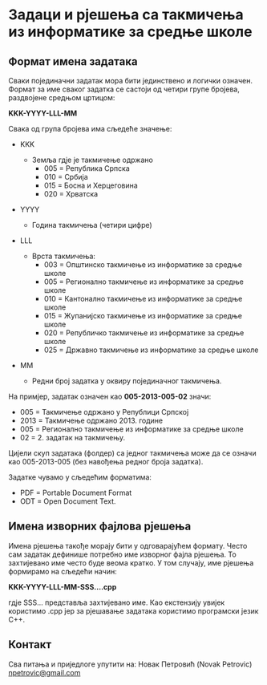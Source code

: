 # Задаци и рјешења са такмичења из информатике за средње школе
## Формат имена задатака
Сваки појединачни задатак мора бити јединствено и логички означен. Формат за име сваког задатка се састоји од четири групе бројева, раздвојене средњом цртицом:

**KKK-YYYY-LLL-MM**

Свака од група бројева има сљедеће значење:

* KKK
  * Земља гдје је такмичење одржано
    * 005 = Република Српска
    * 010 = Србија
    * 015 = Босна и Херцеговина
    * 020 = Хрватска

* YYYY
  * Година такмичења (четири цифре)

* LLL
  * Врста такмичења:
    * 003 = Општинско такмичење из информатике за средње школе
    * 005 = Регионално такмичење из информатике за средње школе
    * 010 = Кантонално такмичење из информатике за средње школе
    * 015 = Жупанијско такмичење из информатике за средње школе
    * 020 = Републичко такмичење из информатике за средње школе
    * 025 = Државно такмичење из информатике за средње школе   

* MM
  * Редни број задатка у оквиру појединачног такмичења.
 
На примјер, задатак означен као **005-2013-005-02** значи:
* 005 = Такмичење одржано у Републици Српској
* 2013 = Такмичење одржано 2013. године
* 005 = Регионално такмичење из информатике за средње школе
* 02 = 2. задатак на такмичењу.

Цијели скуп задатака (фолдер) са једног такмичења може да се означи као  005-2013-005 (без навођења редног броја задатка).

Задатке чувамо у сљедећим форматима:
* PDF = Portable Document Format
* ODT = Open Document Text.

## Имена изворних фајлова рјешења
Имена рјешења такође морају бити у одговарајућем формату. Често сам задатак дефинише потребно име изворног фајла рјешења. То захтијевано име често буде веома кратко. У том случају, име рјешења формирамо на сљедећи начин:

**KKK-YYYY-LLL-MM-SSS....cpp**

гдје SSS... представља захтијевано име. Као екстензију увијек користимо .cpp јер за рјешавање задатака користимо програмски језик C++.

## Контакт
Сва питања и приједлоге упутити на:
Новак Петровић (Novak Petrovic) npetrovic@gmail.com
